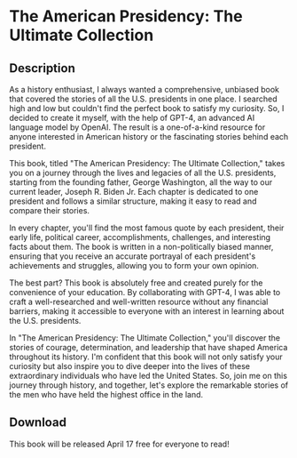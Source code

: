 # The American Presidency: The Ultimate Collection

## Description
As a history enthusiast, I always wanted a comprehensive, unbiased book that covered the stories of all the U.S. presidents in one place. I searched high and low but couldn't find the perfect book to satisfy my curiosity. So, I decided to create it myself, with the help of GPT-4, an advanced AI language model by OpenAI. The result is a one-of-a-kind resource for anyone interested in American history or the fascinating stories behind each president.

This book, titled "The American Presidency: The Ultimate Collection," takes you on a journey through the lives and legacies of all the U.S. presidents, starting from the founding father, George Washington, all the way to our current leader, Joseph R. Biden Jr. Each chapter is dedicated to one president and follows a similar structure, making it easy to read and compare their stories.

In every chapter, you'll find the most famous quote by each president, their early life, political career, accomplishments, challenges, and interesting facts about them. The book is written in a non-politically biased manner, ensuring that you receive an accurate portrayal of each president's achievements and struggles, allowing you to form your own opinion.

The best part? This book is absolutely free and created purely for the convenience of your education. By collaborating with GPT-4, I was able to craft a well-researched and well-written resource without any financial barriers, making it accessible to everyone with an interest in learning about the U.S. presidents.

In "The American Presidency: The Ultimate Collection," you'll discover the stories of courage, determination, and leadership that have shaped America throughout its history. I'm confident that this book will not only satisfy your curiosity but also inspire you to dive deeper into the lives of these extraordinary individuals who have led the United States. So, join me on this journey through history, and together, let's explore the remarkable stories of the men who have held the highest office in the land.

## Download
This book will be released April 17 free for everyone to read!
